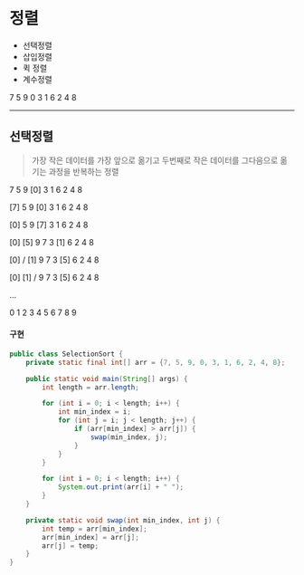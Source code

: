 # 정렬

* 선택정렬
* 삽입정렬
* 퀵 정렬
* 계수정렬

7 5 9 0 3 1 6 2 4 8 

------



## 선택정렬

> 가장 작은 데이터를 가장 앞으로 옮기고 두번째로 작은 데이터를 그다음으로 옮기는 과정을 반복하는 정렬



7 5 9 [0] 3 1 6 2 4 8

[7] 5 9 [0] 3 1 6 2 4 8

[0] 5 9 [7] 3 1 6 2 4 8

[0] [5] 9 7 3 [1] 6 2 4 8

[0] / [1] 9 7 3 [5] 6 2 4 8

[0] [1] / 9 7 3 [5] 6 2 4 8

...

0 1 2 3 4 5 6 7 8 9



#### 구현

~~~java
public class SelectionSort {
    private static final int[] arr = {7, 5, 9, 0, 3, 1, 6, 2, 4, 8};

    public static void main(String[] args) {
        int length = arr.length;

        for (int i = 0; i < length; i++) {
            int min_index = i;
            for (int j = i; j < length; j++) {
                if (arr[min_index] > arr[j]) {
                    swap(min_index, j);
                }
            }
        }

        for (int i = 0; i < length; i++) {
            System.out.print(arr[i] + " ");
        }
    }

    private static void swap(int min_index, int j) {
        int temp = arr[min_index];
        arr[min_index] = arr[j];
        arr[j] = temp;
    }
}
~~~

